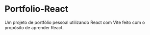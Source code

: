 # Portfolio-React
Um projeto de portfólio pessoal utilizando React com Vite feito com o propósito de aprender React.
